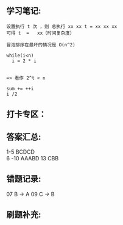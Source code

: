 ## 学习笔记:

```
设置执行 t 次 ，则 总执行 xx xx t = xx xx xx 
可得 t  =   xx（时间复杂度）
```
```
冒泡排序在最坏的情况是 O(n^2)
```
```
while(i<n)
  i = 2 * i 
  
  
=> 看作 2^t < n
```
```
sum += ++i
i /2 
```


## 打卡专区：


## 答案汇总: 
1-5 BCDCD   
6 -10 AAABD 
13 CBB 

## 错题记录:
07  B -> A
09  C -> B


## 刷题补充:
